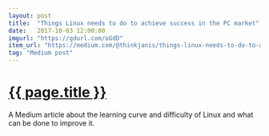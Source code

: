 ```yaml
---
layout: post
title:  "Things Linux needs to do to achieve success in the PC market"
date:   2017-10-03 12:00:00
imgurl: "https://gdurl.com/oGdD"
item_url: "https://medium.com/@thinkjanis/things-linux-needs-to-do-to-achieve-success-in-the-pc-market-84bffb82c66a"
tag: "Medium post"
---
```

<h1 class="title is-size-2">
  <a target="_blank" href="{{ page.item_url }}">
    {{ page.title }}
    <span class="icon is-small">
      <i class="fa fa-external-link" aria-hidden="true"></i>
    </span>
  </a>
</h1>
<p class="is-size-5">A Medium article about the learning curve and difficulty of Linux and what can be done to improve it.</p>
